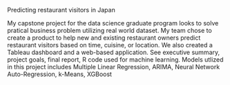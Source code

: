 Predicting restaurant visitors in Japan

My capstone project for the data science graduate program looks to solve pratical business problem utilizing real world dataset. 
 My team chose to create a product to help new and existing restaurant owners predict restaurant visitors based on time, cuisine, or location. We also created a Tableau dashboard and a web-based application. See executive summary, project goals, final report, R code used for machine learning. Models utlized in this project includes Multiple Linear Regression, ARIMA, Neural Network Auto-Regression, k-Means, XGBoost
